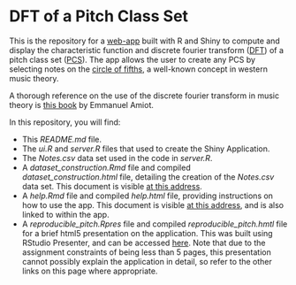 # DFT of a Pitch Class Set

This is the repository for a [web-app](https://aubinbannwarth.shinyapps.io/pcs_dft_widget/) built with R and Shiny to compute and display the characteristic function and discrete fourier transform ([DFT](https://en.wikipedia.org/wiki/Discrete_Fourier_transform)) of a pitch class set ([PCS](https://en.wikipedia.org/wiki/Set_(music))). The app allows the user to create any PCS by selecting notes on the [circle of fifths](https://en.wikipedia.org/wiki/Circle_of_fifths), a well-known concept in western music theory.

A thorough reference on the use of the discrete fourier transform in music theory is [this book](https://www.springer.com/gp/book/9783319455808) by Emmanuel Amiot.

In this repository, you will find:

* This *README.md* file.
* The *ui.R* and *server.R* files that used to create the Shiny Application.
* The *Notes.csv* data set used in the code in *server.R*.
* A *dataset_construction.Rmd* file  and compiled *dataset_construction.html* file, detailing the creation of the *Notes.csv* data set. This document is visible [at this address](https://aubinbannwarth.github.io/pcs_dft_widget/dataset_construction.html).
* A *help.Rmd* file  and compiled *help.html* file, providing instructions on how to use the app. This document is visible [at this address](https://aubinbannwarth.github.io/pcs_dft_widget/help.html), and is also linked to within the app.
* A *reproducible_pitch.Rpres* file and compiled *reproducible_pitch.hmtl* file for a brief html5 presentation on the application. This was built using RStudio Presenter, and can be accessed [here](https://aubinbannwarth.github.io/pcs_dft_widget/reproducible_pitch.html). Note that due to the assignment constraints of being less than 5 pages, this presentation cannot possibly explain the application in detail, so refer to the other links on this page where appropriate.

